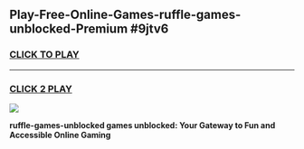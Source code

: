 
## Play-Free-Online-Games-ruffle-games-unblocked-Premium #9jtv6
<h3>
<a href="https://premium.freeplayer.one?title=ruffle-games-unblocked&ref=8M">CLICK TO PLAY</a></h3>
<hr>

<h3>
<a href="https://premium.freeplayer.one?title=ruffle-games-unblocked&ref=8M">CLICK 2 PLAY</a>
  
</h3>

<a href="https://premium.freeplayer.one?title=ruffle-games-unblocked&ref=8M"><img src="https://clearcache.store/games.png"></a>


**ruffle-games-unblocked games unblocked: Your Gateway to Fun and Accessible Online Gaming**
